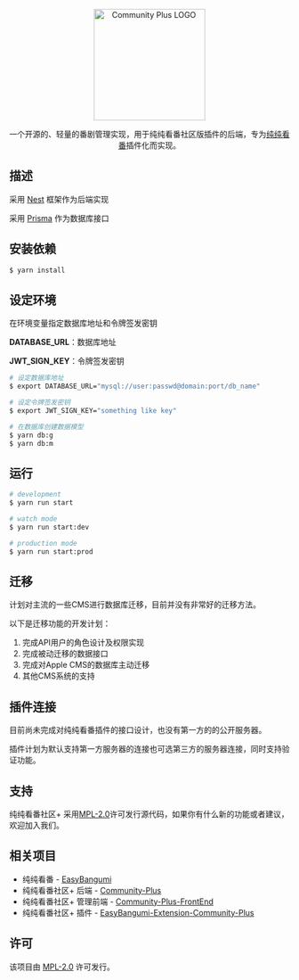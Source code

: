 <p align="center">
  <a href="https://github.com/easybangumiorg/Community-Plus" target="blank"><img src="https://easybangumi.org/icons/FAVICON-RAW.png" width="200" alt="Community Plus LOGO" /></a>
</p>

<p align="center">一个开源的、轻量的番剧管理实现，用于纯纯看番社区版插件的后端，专为<a href="https://github.com/easybangumiorg/EasyBangumi" target="blank">纯纯看番</a>插件化而实现。</p>

## 描述

采用 [Nest](https://nestjs.com/) 框架作为后端实现

采用 [Prisma](https://www.prisma.io/) 作为数据库接口

## 安装依赖

```bash
$ yarn install
```

## 设定环境

在环境变量指定数据库地址和令牌签发密钥

**DATABASE_URL**：数据库地址

**JWT_SIGN_KEY**：令牌签发密钥

```bash
# 设定数据库地址
$ export DATABASE_URL="mysql://user:passwd@domain:port/db_name"

# 设定令牌签发密钥
$ export JWT_SIGN_KEY="something like key"

# 在数据库创建数据模型
$ yarn db:g
$ yarn db:m
```

## 运行

```bash
# development
$ yarn run start

# watch mode
$ yarn run start:dev

# production mode
$ yarn run start:prod
```

## 迁移

计划对主流的一些CMS进行数据库迁移，目前并没有非常好的迁移方法。

以下是迁移功能的开发计划：

1. 完成API用户的角色设计及权限实现
2. 完成被动迁移的数据接口
3. 完成对Apple CMS的数据库主动迁移
4. 其他CMS系统的支持

## 插件连接

目前尚未完成对纯纯看番插件的接口设计，也没有第一方的的公开服务器。

插件计划为默认支持第一方服务器的连接也可选第三方的服务器连接，同时支持验证功能。

## 支持

纯纯看番社区+ 采用[MPL-2.0](LICENSE)许可发行源代码，如果你有什么新的功能或者建议，欢迎加入我们。

## 相关项目

- 纯纯看番 - [EasyBangumi](https://github.com/easybangumiorg/EasyBangumi)
- 纯纯看番社区+ 后端 - [Community-Plus](https://github.com/easybangumiorg/Community-Plus/)
- 纯纯看番社区+ 管理前端 - [Community-Plus-FrontEnd](https://github.com/easybangumiorg/Community-Plus-FrontEnd)
- 纯纯看番社区+ 插件 - [EasyBangumi-Extension-Community-Plus](https://github.com/easybangumiorg/EasyBangumi-Extension-Community-Plus)

## 许可

该项目由 [MPL-2.0](LICENSE) 许可发行。
